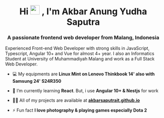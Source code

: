 <h1 align="center">Hi <img src="https://raw.githubusercontent.com/MartinHeinz/MartinHeinz/master/wave.gif" width="30px" height="30px">
, I'm Akbar Anung Yudha Saputra</h1>
<h3 align="center">A passionate frontend web developer from Malang, Indonesia</h3>
<p>Experienced Front-end Web Developer with strong skills in JavaScript, Typescript, Angular 10+ and Vue for almost 4+ year. I also an Informatics Student at University of Muhammadiyah Malang and work as a Full Stack Web Developer.</p>

- 💻️ My equipments are **Linux Mint on Lenovo Thinkbook 14' also with Samsung 24' S24R350**

- 🌱 I’m currently learning **React**. But, i use **Angular 10+ & Nestjs** for work

- 👨‍💻 All of my projects are available at **[akbarsaputrait.github.io](https://akbarsaputrait.github.io/)**

- ⚡ Fun fact **I love photography & playing games especially Dota 2**
